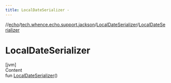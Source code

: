 ```yaml
---
title: LocalDateSerializer -
---
```

//[echo](../../index.md)/[tech.whence.echo.support.jackson](../index.md)/[LocalDateSerializer](index.md)/[LocalDateSerializer](-local-date-serializer.md)



# LocalDateSerializer  
[jvm]  
Content  
fun [LocalDateSerializer](-local-date-serializer.md)()  




